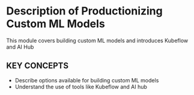# Description of Productionizing Custom ML Models

This module covers building custom ML models and introduces Kubeflow and AI Hub

## KEY CONCEPTS

* Describe options available for building custom ML models
* Understand the use of tools like Kubeflow and AI hub